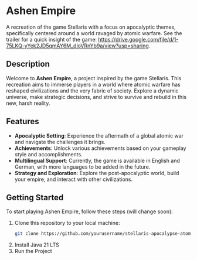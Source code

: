 # Ashen Empire
A recreation of the game Stellaris with a focus on apocalyptic themes, specifically centered around a world ravaged by atomic warfare. See the trailer for a quick insight of the game: https://drive.google.com/file/d/1-75LKQ-yYek2JD5qmAY6M_dloVRnYb9a/view?usp=sharing.

## Description
Welcome to **Ashen Empire**, a project inspired by the game Stellaris. This recreation aims to immerse players in a world where atomic warfare has reshaped civilizations and the very fabric of society. Explore a dynamic universe, make strategic decisions, and strive to survive and rebuild in this new, harsh reality.

## Features
- **Apocalyptic Setting**: Experience the aftermath of a global atomic war and navigate the challenges it brings.
- **Achievements**: Unlock various achievements based on your gameplay style and accomplishments.
- **Multilingual Support**: Currently, the game is available in English and German, with more languages to be added in the future.
- **Strategy and Exploration**: Explore the post-apocalyptic world, build your empire, and interact with other civilizations.

## Getting Started
To start playing Ashen Empire, follow these steps (will change soon):

1. Clone this repository to your local machine:
   ```bash
   git clone https://github.com/yourusername/stellaris-apocalypse-atomwar.git
2. Install Java 21 LTS
3. Run the Project
